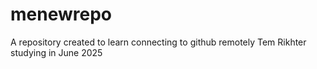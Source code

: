 # menewrepo
A repository created to learn connecting to github remotely
Tem Rikhter studying in June 2025
